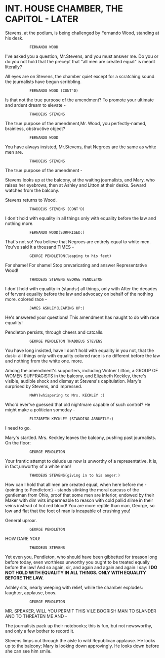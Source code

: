 # INT. HOUSE CHAMBER, THE CAPITOL - LATER

Stevens, at the podium, is being challenged by Fernando Wood, standing at his desk.

			   FERNANDO WOOD
I've asked you a question, Mr.Stevens, and you must answer me. Do you or do you not hold that the precept that "all men are created equal" is meant literally?

All eyes are on Stevens, the chamber quiet except for a scratching sound: the journalists have begun scribbling.

			   FERNANDO WOOD (CONT'D)
Is that not the true purpose of the amendment? To promote your ultimate and ardent dream to elevate -

			   THADDEUS STEVENS
The true purpose of the amendment,Mr. Wood, you perfectly-named, brainless, obstructive object?

			   FERNANDO WOOD
You have always insisted, Mr.Stevens, that Negroes are the same as white men are.

			   THADDEUS STEVENS
The true purpose of the amendment -

Stevens looks up at the balcony, at the waiting journalists, and Mary, who raises her eyebrows, then at Ashley and Litton at their desks. Seward watches from the balcony.

Stevens returns to Wood.

			   THADDEUS STEVENS (CONT'D)
I don't hold with equality in all things only with equality before the law and nothing more.

			   FERNANDO WOOD(SURPRISED:)
That's not so! You believe that Negroes are entirely equal to white men. You've said it a thousand  TIMES -

			   GEORGE PENDLETON(leaping to his feet)
For shame! For shame! Stop prevaricating and answer Representative Wood!

			   THADDEUS STEVENS GEORGE PENDLETON
I don't hold with equality in (stands:) all things, only with After the decades of fervent
equality before the law and advocacy on behalf of the nothing more. colored race -

			   JAMES ASHLEY(LEAPING UP:)
He's answered your questions! This amendment has naught to do with race equality!

Pendleton persists, through cheers and catcalls.

			   GEORGE PENDLETON THADDEUS STEVENS
You have long insisted, have I don't hold with equality in you not, that the dusk- all things only with equality colored race is no different before the law and nothing from the white one. more.

Among the amendment's supporters, including Vintner Litton, a GROUP OF WOMEN SUFFRAGISTS in the balcony, and Elizabeth Keckley, there's visible, audible shock and dismay at Stevens's capitulation. Mary's surprised by Stevens, and impressed.

			   MARY(whispering to Mrs. KECKLEY :)
Who'd ever've guessed that old nightmare capable of such control?
He might make a politician someday -

			   ELIZABETH KECKLEY (STANDING ABRUPTLY:)
I need to go.

Mary's startled. Mrs. Keckley leaves the balcony, pushing past journalists. On the floor:

			   GEORGE PENDLETON
Your frantic attempt to delude us now is unworthy of a representative. It is, in fact,unworthy of a white man!

			   THADDEUS STEVENS(giving in to his anger:)
How can I hold that all men are created equal, when here before me - (pointing to Pendleton:) - stands stinking the moral carcass of the gentleman from Ohio, proof that some men are inferior, endowed by their Maker with dim wits impermeable to reason with cold pallid slime in their veins instead of hot red blood! You are more reptile than man, George, so low and flat that the foot of man is incapable of crushing you!

General uproar.

			   GEORGE PENDLETON
HOW DARE YOU!

			   THADDEUS STEVENS
Yet even you, Pendleton, who should have been gibbetted for treason long before today, even worthless unworthy you ought to be treated equally before the law! And so again, sir, and again and again and again I say: **I DO NOT HOLD WITH EQUALITY IN ALL THINGS. ONLY WITH EQUALITY BEFORE THE LAW.**

Ashley sits, nearly weeping with relief, while the chamber explodes: laughter, applause, boos.

			   GEORGE PENDLETON
MR. SPEAKER, WILL YOU PERMIT THIS VILE BOORISH MAN TO SLANDER AND TO THREATEN ME AND -

The journalists pack up their notebooks; this is fun, but not newsworthy, and only a few bother to record it.

Stevens limps out through the aisle to wild Republican applause. He looks up to the balcony; Mary is looking down approvingly. He looks down before she can see him smile.
